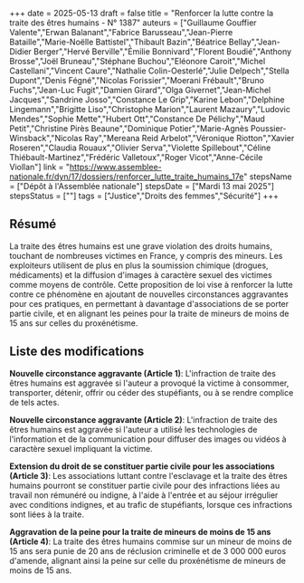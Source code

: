 +++
date = 2025-05-13
draft = false
title = "Renforcer la lutte contre la traite des êtres humains - N° 1387"
auteurs = ["Guillaume Gouffier Valente","Erwan Balanant","Fabrice Barusseau","Jean-Pierre Bataille","Marie-Noëlle Battistel","Thibault Bazin","Béatrice Bellay","Jean-Didier Berger","Hervé Berville","Émilie Bonnivard","Florent Boudié","Anthony Brosse","Joël Bruneau","Stéphane Buchou","Eléonore Caroit","Michel Castellani","Vincent Caure","Nathalie Colin-Oesterlé","Julie Delpech","Stella Dupont","Denis Fégné","Nicolas Forissier","Moerani Frébault","Bruno Fuchs","Jean-Luc Fugit","Damien Girard","Olga Givernet","Jean-Michel Jacques","Sandrine Josso","Constance Le Grip","Karine Lebon","Delphine Lingemann","Brigitte Liso","Christophe Marion","Laurent Mazaury","Ludovic Mendes","Sophie Mette","Hubert Ott","Constance De Pélichy","Maud Petit","Christine Pirès Beaune","Dominique Potier","Marie-Agnès Poussier-Winsback","Nicolas Ray","Mereana Reid Arbelot","Véronique Riotton","Xavier Roseren","Claudia Rouaux","Olivier Serva","Violette Spillebout","Céline Thiébault-Martinez","Frédéric Valletoux","Roger Vicot","Anne-Cécile Viollan"]
link = "https://www.assemblee-nationale.fr/dyn/17/dossiers/renforcer_lutte_traite_humains_17e"
stepsName = ["Dépôt à l'Assemblée nationale"]
stepsDate = ["Mardi 13 mai 2025"]
stepsStatus = [""]
tags = ["Justice","Droits des femmes","Sécurité"]
+++

## Résumé

La traite des êtres humains est une grave violation des droits humains, touchant de nombreuses victimes en France, y compris des mineurs. Les exploiteurs utilisent de plus en plus la soumission chimique (drogues, médicaments) et la diffusion d'images à caractère sexuel des victimes comme moyens de contrôle. Cette proposition de loi vise à renforcer la lutte contre ce phénomène en ajoutant de nouvelles circonstances aggravantes pour ces pratiques, en permettant à davantage d'associations de se porter partie civile, et en alignant les peines pour la traite de mineurs de moins de 15 ans sur celles du proxénétisme.

## Liste des modifications

**Nouvelle circonstance aggravante (Article 1)**: L'infraction de traite des êtres humains est aggravée si l'auteur a provoqué la victime à consommer, transporter, détenir, offrir ou céder des stupéfiants, ou à se rendre complice de tels actes.

**Nouvelle circonstance aggravante (Article 2)**: L'infraction de traite des êtres humains est aggravée si l'auteur a utilisé les technologies de l'information et de la communication pour diffuser des images ou vidéos à caractère sexuel impliquant la victime.

**Extension du droit de se constituer partie civile pour les associations (Article 3)**: Les associations luttant contre l'esclavage et la traite des êtres humains pourront se constituer partie civile pour des infractions liées au travail non rémunéré ou indigne, à l'aide à l'entrée et au séjour irrégulier avec conditions indignes, et au trafic de stupéfiants, lorsque ces infractions sont liées à la traite.

**Aggravation de la peine pour la traite de mineurs de moins de 15 ans (Article 4)**: La traite des êtres humains commise sur un mineur de moins de 15 ans sera punie de 20 ans de réclusion criminelle et de 3 000 000 euros d'amende, alignant ainsi la peine sur celle du proxénétisme de mineurs de moins de 15 ans.
